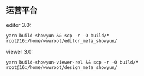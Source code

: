 ## 运营平台

editor 3.0:

```shell
yarn build-showyun && scp -r -O build/* root@16:/home/wwwroot/editor_meta_showyun/
```

viewer 3.0:

```shell
yarn build-showyun-viewer-rel && scp -r -O build/* root@16:/home/wwwroot/design_meta_showyun/
```